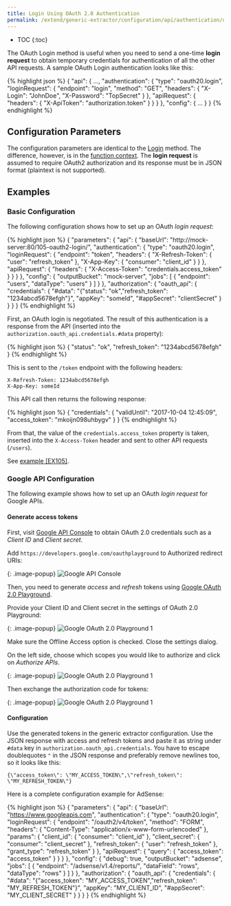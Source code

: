 ```yaml
---
title: Login Using OAuth 2.0 Authentication
permalink: /extend/generic-extractor/configuration/api/authentication/oauth20-login/
---
```


* TOC
{:toc}

The OAuth Login method is useful when you need to send a one-time **login request** to obtain temporary credentials 
for authentication of all the other API requests. A sample OAuth Login authentication looks like this:

{% highlight json %}
{
    "api": {
        ...,
        "authentication": {
            "type": "oauth20.login",
            "loginRequest": {
                "endpoint": "login",
                "method": "GET",
                "headers": {
                    "X-Login": "JohnDoe",
                    "X-Password": "TopSecret"
                }
            },
            "apiRequest": {
                "headers": {
                    "X-ApiToken": "authorization.token"
                }
            }
        }
    },
    "config": {
        ...
    }
}
{% endhighlight %}

## Configuration Parameters
The configuration parameters are identical to the [Login](/extend/generic-extractor/configuration/api/authentication/login/) method.
The difference, however, is in the [function context](/extend/generic-extractor/functions/#oauth-20-login-authentication-context).
The **login request** is assumed to require OAuth2 authorization and its response must be in JSON format (plaintext is not supported).

## Examples

### Basic Configuration
The following configuration shows how to set up an OAuth *login request*:

{% highlight json %}
{
    "parameters": {
        "api": {
            "baseUrl": "http://mock-server:80/105-oauth2-login/",
            "authentication": {
                "type": "oauth20.login",
                "loginRequest": {
                    "endpoint": "token",
                    "headers": {
                        "X-Refresh-Token": {
                            "user": "refresh_token"
                        },
                        "X-App-Key": {
                            "consumer": "client_id"
                        }
                    }
                },
                "apiRequest": {
                    "headers": {
                        "X-Access-Token": "credentials.access_token"
                    }
                }
            }
        },
        "config": {
            "outputBucket": "mock-server",
            "jobs": [
                {
                    "endpoint": "users",
                    "dataType": "users"
                }
            ]
        }
    },
    "authorization": {
        "oauth_api": {
            "credentials": {
                "#data": "{\"status\": \"ok\",\"refresh_token\": \"1234abcd5678efgh\"}",
                "appKey": "someId",
                "#appSecret": "clientSecret"
            }
        }
    }
}
{% endhighlight %}

First, an OAuth login is negotiated. The result of this authentication is a response from the API (inserted into 
the `authorization.oauth_api.credentials.#data` property): 

{% highlight json %}
{
    "status": "ok",
    "refresh_token": "1234abcd5678efgh"
}
{% endhighlight %}

This is sent to the `/token` endpoint with the following headers:

    X-Refresh-Token: 1234abcd5678efgh
    X-App-Key: someId

This API call then returns the following response:

{% highlight json %}
{
	"credentials": {
		"validUntil": "2017-10-04 12:45:09",
		"access_token": "mkoijn098uhbygv"
	}
}
{% endhighlight %}

From that, the value of the `credentials.access_token` property is taken, inserted into the `X-Access-Token` header
and sent to other API requests (`/users`).

See [example [EX105]](https://github.com/keboola/generic-extractor/tree/master/doc/examples/105-oauth2-login).


### Google API Configuration
The following example shows how to set up an OAuth *login request* for Google APIs.

#### Generate access tokens 
First, visit [Google API Console](https://console.developers.google.com/apis/credentials) to obtain OAuth 2.0 credentials such as a *Client ID* and *Client secret*.

Add `https://developers.google.com/oauthplayground` to Authorized redirect URIs:
 
{: .image-popup}
![Google API Console](/extend/generic-extractor/api/authentication/oauth20-login-console.png)
 
Then, you need to generate *access* and *refresh* tokens using [Google OAuth 2.0 Playground](https://developers.google.com/oauthplayground/).

Provide your Client ID and Client secret in the settings of OAuth 2.0 Playground:

{: .image-popup}
![Google OAuth 2.0 Playground 1](/extend/generic-extractor/api/authentication/oauth20-login-playground-1.png)

Make sure the Offline Access option is checked.
Close the settings dialog.

On the left side, choose which scopes you would like to authorize and click on *Authorize APIs*.

{: .image-popup}
![Google OAuth 2.0 Playground 1](/extend/generic-extractor/api/authentication/oauth20-login-playground-2.png)

Then exchange the authorization code for tokens:

{: .image-popup}
![Google OAuth 2.0 Playground 1](/extend/generic-extractor/api/authentication/oauth20-login-playground-3.png)

#### Configuration 

Use the generated tokens in the generic extractor configuration. 
Use the JSON response with access and refresh tokens and paste it as string under `#data` key in `authorization.oauth_api.credentials`.
You have to escape doublequotes `"` in the JSON response and preferably remove newlines too, so it looks like this:

`{\"access_token\": \"MY_ACCESS_TOKEN\",\"refresh_token\": \"MY_REFRESH_TOKEN\"}`

Here is a complete configuration example for AdSense:

{% highlight json %}
{
  "parameters": {
    "api": {
      "baseUrl": "https://www.googleapis.com",
      "authentication": {
        "type": "oauth20.login",
        "loginRequest": {
          "endpoint": "/oauth2/v4/token",
          "method": "FORM",
          "headers": {
            "Content-Type": "application/x-www-form-urlencoded"
          },
          "params": {
            "client_id": {
              "consumer": "client_id"
            },
            "client_secret": {
              "consumer": "client_secret"
            },
            "refresh_token": {
              "user": "refresh_token"
            },
            "grant_type": "refresh_token"
          }
        },
        "apiRequest": {
          "query": {
            "access_token": "access_token"
          }
        }
      }
    },
    "config": {
      "debug": true,
      "outputBucket": "adsense",
      "jobs": [
        {
          "endpoint": "/adsense/v1.4/reports/",
          "dataField": "rows",
          "dataType": "rows"
        }
      ]
    }
  },
  "authorization": {
    "oauth_api": {
      "credentials": {
        "#data": "{\"access_token\": \"MY_ACCESS_TOKEN\",\"refresh_token\": \"MY_REFRESH_TOKEN\"}",
        "appKey": "MY_CLIENT_ID",
        "#appSecret": "MY_CLIENT_SECRET"
      }
    }
  }
}
{% endhighlight %}



 
